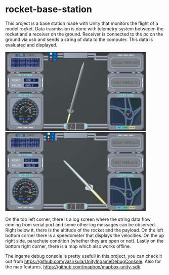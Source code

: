 # rocket-base-station

This project is a base station made with Unity that monitors the flight of a model rocket. Data trasmission is done with telemetry system betweeen the rocket and a receiver on the ground. Receiver is connected to the pc on the ground via usb and sends a string of data to the computer. This data is evaluated and displayed.

<img src="images/image2.png" height="250"> <img src="images/image3.png" height="250"> 

On the top left corner, there is a log screen where the string data flow coming from serial port and some other log messages can be observed. Right below it, there is the altitude of the rocket and the payload. On the left bottom corner there is a speedometer that displays the velocities. On the up right side, parachute condition (whether they are open or not). Lastly on the bottom right corner, there is a map which also works offline.

The ingame debug console is pretty usefull in this project, you can check it out from https://github.com/yasirkula/UnityIngameDebugConsole.
Also for the map features, https://github.com/mapbox/mapbox-unity-sdk.





